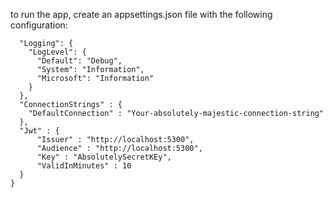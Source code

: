 to run the app, create an appsettings.json file with the following configuration:

```{
  "Logging": {
    "LogLevel": {
      "Default": "Debug",
      "System": "Information",
      "Microsoft": "Information"
    }
  },
  "ConnectionStrings" : {
    "DefaultConnection" : "Your-absolutely-majestic-connection-string"
  },
  "Jwt" : {
      "Issuer" : "http://localhost:5300",
      "Audience" : "http://localhost:5300",
      "Key" : "AbsolutelySecretKEy",
      "ValidInMinutes" : 10
  }
}
```
